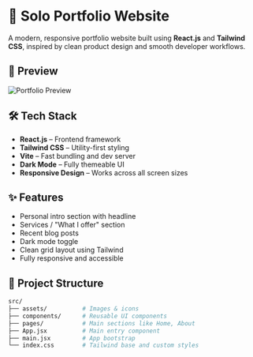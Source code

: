 # 🚀 Solo Portfolio Website

A modern, responsive portfolio website built using **React.js** and **Tailwind CSS**, inspired by clean product design and smooth developer workflows.

## 📸 Preview

![Portfolio Preview](./screenshot.png)

## 🛠️ Tech Stack

- **React.js** – Frontend framework
- **Tailwind CSS** – Utility-first styling
- **Vite** – Fast bundling and dev server
- **Dark Mode** – Fully themeable UI
- **Responsive Design** – Works across all screen sizes

## ✨ Features

- Personal intro section with headline
- Services / "What I offer" section
- Recent blog posts
- Dark mode toggle
- Clean grid layout using Tailwind
- Fully responsive and accessible

## 📂 Project Structure

```bash
src/
├── assets/          # Images & icons
├── components/      # Reusable UI components
├── pages/           # Main sections like Home, About
├── App.jsx          # Main entry component
├── main.jsx         # App bootstrap
└── index.css        # Tailwind base and custom styles
```

